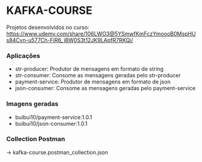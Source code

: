 # KAFKA-COURSE

Projetos desenvolvidos no curso: https://www.udemy.com/share/106LWO3@5YSmwfKmFczYmoooB0MspHUs84Cvn-u577Ch-FiR6_jBW0S3t12JK9LApfR7RKQi/

### Aplicações
- str-producer: Produtor de mensagens em formato de string
- str-consumer: Consome as mensagens geradas pelo str-producer
- payment-service: Produtor de mensagens em formato de json
- json-consumer: Consome as mensagens geradas pelo payment-service

### Imagens geradas
- buibui10/payment-service:1.0.1
- buibui10/json-consumer:1.0.1

### Collection Postman
-> kafka-course.postman_collection.json